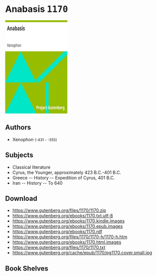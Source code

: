# Anabasis <kbd>1170</kbd>

![](./cover.medium.jpg "")

## Authors


 - Xenophon <small>(-431 - -355)</small>

## Subjects


 - Classical literature
 - Cyrus, the Younger, approximately 423 B.C.-401 B.C.
 - Greece -- History -- Expedition of Cyrus, 401 B.C.
 - Iran -- History -- To 640

## Download


 - https://www.gutenberg.org/files/1170/1170.zip
 - https://www.gutenberg.org/ebooks/1170.txt.utf-8
 - https://www.gutenberg.org/ebooks/1170.kindle.images
 - https://www.gutenberg.org/ebooks/1170.epub.images
 - https://www.gutenberg.org/ebooks/1170.rdf
 - https://www.gutenberg.org/files/1170/1170-h/1170-h.htm
 - https://www.gutenberg.org/ebooks/1170.html.images
 - https://www.gutenberg.org/files/1170/1170.txt
 - https://www.gutenberg.org/cache/epub/1170/pg1170.cover.small.jpg

## Book Shelves


